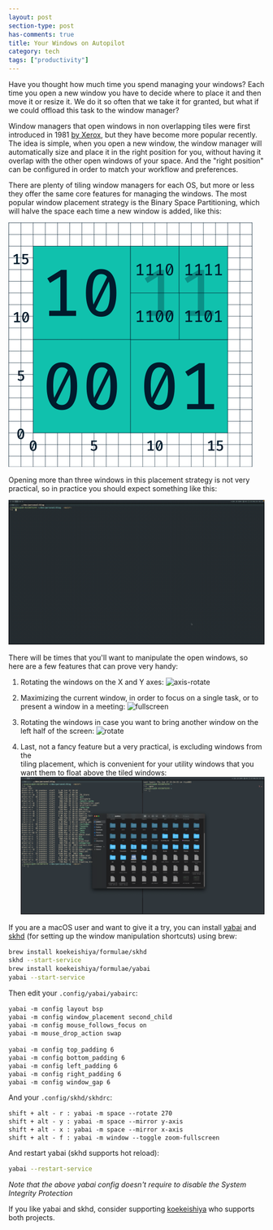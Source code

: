 ```yaml
---
layout: post
section-type: post
has-comments: true
title: Your Windows on Autopilot
category: tech
tags: ["productivity"]
---
```


Have you thought how much time you spend managing your windows? Each time you
open a new window you have to decide where to place it and then move it or
resize it. We do it so often that we take it for granted, but what if we could
offload this task to the window manager?

Window managers that open windows in non overlapping tiles were first introduced
in 1981
[by Xerox](https://en.wikipedia.org/wiki/Tiling_window_manager#Xerox_PARC), but
they have become more popular recently. The idea is simple, when you open a new
window, the window manager will automatically size and place it in the right
position for you, without having it overlap with the other open windows of your
space. And the "right position" can be configured in order to match your
workflow and preferences.

There are plenty of tiling window managers for each OS, but more or less they
offer the same core features for managing the windows. The most popular window
placement strategy is the Binary Space Partitioning, which will halve the space
each time a new window is added, like this:

![wiki](/img/posts/yabai/bsp-wiki.png)

Opening more than three windows in this placement strategy is not very
practical, so in practice you should expect something like this:

![bsp](/img/posts/yabai/bsp.gif)

There will be times that you'll want to manipulate the open windows, so here are
a few features that can prove very handy:

1. Rotating the windows on the X and Y axes:
   ![axis-rotate](/img/posts/yabai/axis-rotate.gif)

2. Maximizing the current window, in order to focus on a single task, or to
   present a window in a meeting: ![fullscreen](/img/posts/yabai/fullscreen.gif)

3. Rotating the windows in case you want to bring another window on the left
   half of the screen: ![rotate](/img/posts/yabai/rotate.gif)

4. Last, not a fancy feature but a very practical, is excluding windows from
   the  
   tiling placement, which is convenient for your utility windows that you want
   them to float above the tiled windows: ![float](/img/posts/yabai/float.png)

If you are a macOS user and want to give it a try, you can install
[yabai](https://github.com/koekeishiya/yabai) and
[skhd](https://github.com/koekeishiya/skhd) (for setting up the window
manipulation shortcuts) using brew:

```bash
brew install koekeishiya/formulae/skhd
skhd --start-service
brew install koekeishiya/formulae/yabai
yabai --start-service
```

Then edit your `.config/yabai/yabairc`:

```config
yabai -m config layout bsp
yabai -m config window_placement second_child
yabai -m config mouse_follows_focus on
yabai -m mouse_drop_action swap

yabai -m config top_padding 6
yabai -m config bottom_padding 6
yabai -m config left_padding 6
yabai -m config right_padding 6
yabai -m config window_gap 6
```

And your `.config/skhd/skhdrc`:

```config
shift + alt - r : yabai -m space --rotate 270
shift + alt - y : yabai -m space --mirror y-axis
shift + alt - x : yabai -m space --mirror x-axis
shift + alt - f : yabai -m window --toggle zoom-fullscreen
```

And restart yabai (skhd supports hot reload):

```bash
yabai --restart-service
```

_Note that the above yabai config doesn't require to disable the System
Integrity Protection_

If you like yabai and skhd, consider supporting
[koekeishiya](https://github.com/koekeishiya) who supports both projects.
